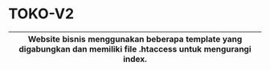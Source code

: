 # TOKO-V2





| Website bisnis menggunakan beberapa template yang digabungkan dan memiliki file .htaccess untuk mengurangi index.
|------------

